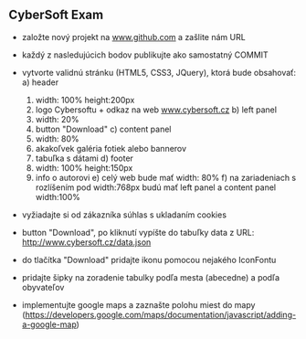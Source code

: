 ## CyberSoft Exam

* založte nový projekt na www.github.com a zašlite nám URL

* každý z nasledujúcich bodov publikujte ako samostatný COMMIT

* vytvorte validnú stránku (HTML5, CSS3, JQuery), ktorá bude obsahovať: 
  a) header 
    1) width: 100% height:200px 
    2) logo Cybersoftu + odkaz na web www.cybersoft.cz
  b) left panel 
    1) width: 20%
    2) button "Download"
  c) content panel
    1) width: 80%
    2) akakoľvek galéria fotiek alebo bannerov
    3) tabuľka s dátami
  d) footer 
    1) width: 100% height:150px
    2) info o autorovi
  e) celý web bude mať width: 80%
  f) na zariadeniach s rozlíšením pod width:768px budú mať left panel a content panel width:100%
  
* vyžiadajte si od zákazníka súhlas s ukladaním cookies 
    
* button "Download", po kliknutí vypíšte do tabuľky data z URL: http://www.cybersoft.cz/data.json 

* do tlačítka "Download" pridajte ikonu pomocou nejakého IconFontu

* pridajte šipky na zoradenie tabulky podľa mesta (abecedne) a podľa obyvateľov

* implementujte google maps a zaznašte polohu miest do mapy (https://developers.google.com/maps/documentation/javascript/adding-a-google-map)

